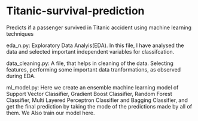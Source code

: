 # Titanic-survival-prediction
Predicts if a passenger survived in Titanic accident using machine learning techniques

eda_n.py: Exploratory Data Analyis(EDA). In this file, I have analysed the data and selected important independent variables for classifcation.

data_cleaning.py: A file, that helps in cleaning of the data. Selecting features, performing some important data tranformations, as observed during EDA.

ml_model.py: Here we create an ensemble machine learning model of Support Vector Classifier, Gradient Boost Classifier, Random Forest Classifier, Multi Layered Perceptron Classifier and Bagging Classifier, and get the final prediction by taking the mode of the predictions made by all of them. We Also train our model here.
